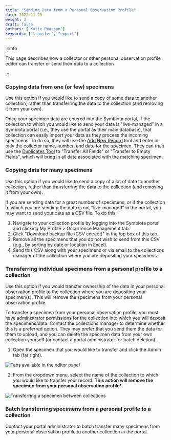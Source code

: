 ```yaml
---
title: "Sending Data from a Personal Observation Profile"
date: 2022-11-29
weight: 3
draft: false
authors: ["Katie Pearson"]
keywords: ["transfer", "export"]
---
```


:::info

This page describes how a collector or other personal observation profile editor can transfer or send their data to a collection

:::

### Copying data from one (or few) specimens

Use this option if you would like to send a copy of some data to another collection, rather than transferring the data to the collection (and removing it from your own).

Once your specimen data are entered into the Symbiota portal, if the collection to which you would like to send your data is "live-managed" in a Symbiota portal (i.e., they use the portal as their main database), that collection can easily import your data as they process the incoming specimens. To do so, they will use the [Add New Record](/Editor_Guide/Adding_Records/adding_full_records) tool and enter in only the collector name, number, and date for the specimen. They can then use the [Duplicates Tool](/Editor_Guide/Editing_Searching_Records/duplicate_matching) to "Transfer All Fields" or "Transfer to Empty Fields", which will bring in all data associated with the matching specimen.

### Copying data for many specimens

Use this option if you would like to send a copy of a lot of data to another collection, rather than transferring the data to the collection (and removing it from your own).

If you are sending data for a great number of specimens, or if the collection to which you are sending the data is not "live-managed" in the portal, you may want to send your data as a CSV file. To do this:

1. Navigate to your collection profile by logging into the Symbiota portal and clicking My Profile > Occurrence Management tab.
2. Click "Download backup file (CSV extract)" in the top box of this tab.
3. Remove all the specimens that you do not wish to send from this CSV (e.g., by sorting by date or location in Excel).
4. Send this CSV along with your specimens or via email to the collections manager of the collection where you are depositing your specimens.

### Transferring individual specimens from a personal profile to a collection

Use this option if you would transfer ownership of the data in your personal observation profile to the collection where you are depositing your specimen(s). This will remove the specimens from your personal observation profile.

To transfer a specimen from your personal observation profile, you must have administrator permissions for the collection into which you will deposit the specimens/data. Contact the collections manager to determine whether this is a preferred option. They may prefer that you send them the data for them to upload, and you can delete the specimen data from your own collection yourself (or contact a portal administrator for batch deletion).

1. Open the specimen that you would like to transfer and click the Admin tab (far right).

![Tabs available in the editor panel](/img/editortabs.png)

2. From the dropdown menu, select the name of the collection to which you would like to transfer your record. **This action will remove the specimen from your personal observation profile!**

![Transferring a specimen between collections](/img/transferspecimen.png)

### Batch transferring specimens from a personal profile to a collection

Contact your portal administrator to batch transfer many specimens from your personal observation profile to another collection in the portal.
